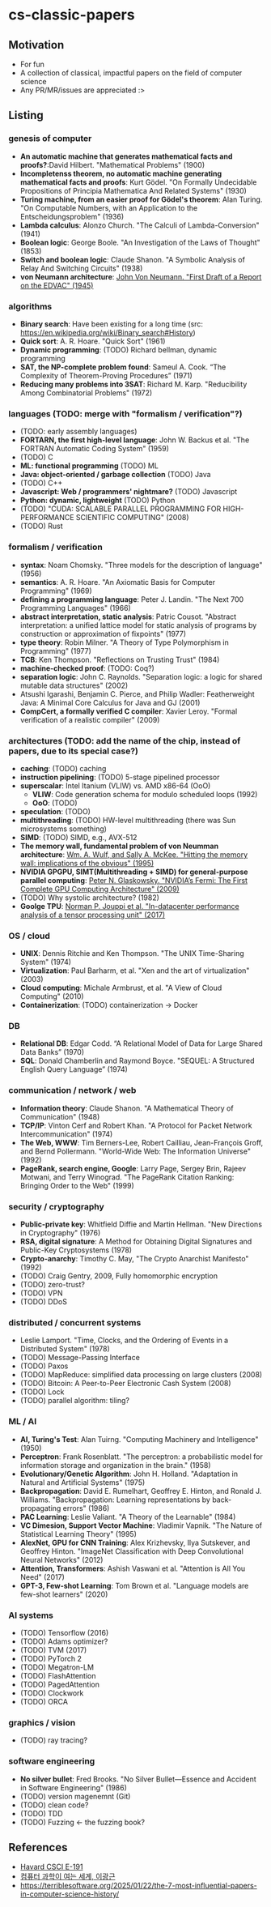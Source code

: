 # cs-classic-papers

## Motivation
- For fun
- A collection of classical, impactful papers on the field of computer science
- Any PR/MR/issues are appreciated :>

## Listing

### genesis of computer
- **An automatic machine that generates mathematical facts and proofs?**:David Hilbert. "Mathematical Problems" (1900)
- **Incompletenss theorem, no automatic machine generating mathematical facts and proofs**: Kurt Gödel. "On Formally Undecidable Propositions of Principia Mathematica And Related Systems" (1930)
- **Turing machine, from an easier proof for Gödel's theorem**: Alan Turing. "On Computable Numbers, with an Application to the Entscheidungsproblem" (1936)
- **Lambda calculus**: Alonzo Church. "The Calculi of Lambda-Conversion" (1941)
- **Boolean logic**: George Boole. "An Investigation of the Laws of Thought" (1853)
- **Switch and boolean logic**: Claude Shanon. "A Symbolic Analysis of Relay And Switching Circuits" (1938)
- **von Neumann architecture**: [John Von Neumann. "First Draft of a Report on the EDVAC" (1945)](https://ieeexplore.ieee.org/abstract/document/238389)

### algorithms
- **Binary search**: Have been existing for a long time (src: https://en.wikipedia.org/wiki/Binary_search#History)
- **Quick sort**: A. R. Hoare. "Quick Sort" (1961)
- **Dynamic programming**: (TODO) Richard bellman, dynamic programming
- **SAT, the NP-complete problem found**: Sameul A. Cook. “The Complexity of Theorem-Proving Procedures” (1971)
- **Reducing many problems into 3SAT**: Richard M. Karp. "Reducibility Among Combinatorial Problems" (1972)

### languages (TODO: merge with "formalism / verification"?)
- (TODO: early assembly languages)
- **FORTARN, the first high-level language**: John W. Backus et al. "The FORTRAN Automatic Coding System" (1959)
- (TODO) C
- **ML: functional programming** (TODO) ML
- **Java: object-oriented / garbage collection** (TODO) Java
- (TODO) C++
- **Javascript: Web / programmers' nightmare?** (TODO) Javascript
- **Python: dynamic, lightweight** (TODO) Python
- (TODO) "CUDA: SCALABLE PARALLEL PROGRAMMING FOR HIGH-PERFORMANCE SCIENTIFIC COMPUTING" (2008)
- (TODO) Rust

### formalism / verification
- **syntax**: Noam Chomsky. "Three models for the description of language" (1956)
- **semantics**: A. R. Hoare. "An Axiomatic Basis for Computer Programming" (1969)
- **defining a programming language**: Peter J. Landin. "The Next 700 Programming Languages" (1966)
- **abstract interpretation, static analysis**: Patric Cousot. "Abstract interpretation: a unified lattice model for static analysis of programs by construction or approximation of fixpoints" (1977)
- **type theory**: Robin Milner. "A Theory of Type Polymorphism in Programming" (1977) 
- **TCB**: Ken Thompson. "Reflections on Trusting Trust" (1984)
- **machine-checked proof**: (TODO: Coq?)
- **separation logic**: John C. Raynolds. "Separation logic: a logic for shared mutable data structures" (2002)
- Atsushi Igarashi, Benjamin C. Pierce, and Philip Wadler: Featherweight Java: A Minimal Core Calculus for Java and GJ (2001)
- **CompCert, a formally verified C compiler**: Xavier Leroy. "Formal verification of a realistic compiler" (2009)

### architectures (TODO: add the name of the chip, instead of papers, due to its special case?)
- **caching**: (TODO) caching
- **instruction pipelining**: (TODO) 5-stage pipelined processor
- **superscalar**: Intel Itanium (VLIW) vs. AMD x86-64 (OoO)
  - **VLIW**: Code generation schema for modulo scheduled loops (1992)
  - **OoO**: (TODO)
- **speculation**: (TODO)
- **multithreading**: (TODO) HW-level multithreading (there was Sun microsystems something)
- **SIMD**: (TODO) SIMD, e.g., AVX-512
- **The memory wall, fundamental problem of von Neumman architecture**: [Wm. A. Wulf, and Sally A. McKee. "Hitting the memory wall: implications of the obvious" (1995)](https://dl.acm.org/doi/10.1145/216585.216588)
- **NVIDIA GPGPU, SIMT(Multithreading + SIMD) for general-purpose parallel computing**: [Peter N. Glaskowsky. "NVIDIA’s Fermi: The First Complete GPU Computing Architecture" (2009)](https://www.nvidia.com/content/pdf/fermi_white_papers/p.glaskowsky_nvidia's_fermi-the_first_complete_gpu_architecture.pdf)
- (TODO) Why systolic architecture? (1982)
- **Goolge TPU**: [Norman P. Jouppi et al. "In-datacenter performance analysis of a tensor processing unit" (2017)](https://dl.acm.org/doi/abs/10.1145/3079856.3080246)

### OS / cloud
- **UNIX**: Dennis Ritchie and Ken Thompson. "The UNIX Time-Sharing System" (1974)
- **Virtualization**: Paul Barharm, et al. "Xen and the art of virtualization" (2003)
- **Cloud computing**: Michale Armbrust, et al. "A View of Cloud Computing" (2010)
- **Containerization**: (TODO) containerization -> Docker

### DB
- **Relational DB**: Edgar Codd. “A Relational Model of Data for Large Shared Data Banks” (1970)
- **SQL**: Donald Chamberlin and Raymond Boyce. "SEQUEL: A Structured English Query Language” (1974)

### communication / network / web
- **Information theory**: Claude Shanon. "A Mathematical Theory of Communication" (1948)
- **TCP/IP**: Vinton Cerf and Robert Khan. "A Protocol for Packet Network Intercommunication" (1974)
- **The Web, WWW**: Tim Berners-Lee, Robert Cailliau, Jean-François Groff, and Bernd Pollermann. "World-Wide Web: The Information Universe" (1992)
- **PageRank, search engine, Google**: Larry Page, Sergey Brin, Rajeev Motwani, and Terry Winograd. "The PageRank Citation Ranking: Bringing Order to the Web" (1999)

### security / cryptography
- **Public-private key**: Whitfield Diffie and Martin Hellman. "New Directions in Cryptography" (1976)
- **RSA, digital signature**: A Method for Obtaining Digital Signatures and Public-Key Cryptosystems (1978)
- **Crypto-anarchy**: Timothy C. May, "The Crypto Anarchist Manifesto" (1992)
- (TODO) Craig Gentry, 2009, Fully homomorphic encryption
- (TODO) zero-trust?
- (TODO) VPN
- (TODO) DDoS

### distributed / concurrent systems
- Leslie Lamport. "Time, Clocks, and the Ordering of Events in a Distributed System" (1978)
- (TODO) Message-Passing Interface
- (TODO) Paxos
- (TODO) MapReduce: simplified data processing on large clusters (2008)
- (TODO) Bitcoin: A Peer-to-Peer Electronic Cash System (2008)
- (TODO) Lock
- (TODO) parallel algorithm: tiling?

### ML / AI
- **AI, Turing's Test**: Alan Tuirng. "Computing Machinery and Intelligence" (1950)
- **Perceptron**: Frank Rosenblatt. "The perceptron: a probabilistic model for information storage and organization in the brain." (1958)
- **Evolutionary/Genetic Algorithm**: John H. Holland. "Adaptation in Natural and Artificial Systems" (1975)
- **Backpropagation**: David E. Rumelhart, Geoffrey E. Hinton, and Ronald J. Williams. "Backpropagation: Learning representations by back-propagating errors" (1986)
- **PAC Learning**: Leslie Valiant. "A Theory of the Learnable" (1984)
- **VC Dimesion, Support Vector Machine**: Vladimir Vapnik. "The Nature of Statistical Learning Theory" (1995)
- **AlexNet, GPU for CNN Training**: Alex Krizhevsky, Ilya Sutskever, and Geoffrey Hinton. "ImageNet Classification with Deep Convolutional Neural Networks" (2012)
- **Attention, Transformers**: Ashish Vaswani et al. "Attention is All You Need" (2017)
- **GPT-3, Few-shot Learning**: Tom Brown et al. "Language models are few-shot learners" (2020)

### AI systems
- (TODO) Tensorflow (2016)
- (TODO) Adams optimizer?
- (TODO) TVM (2017)
- (TODO) PyTorch 2
- (TODO) Megatron-LM
- (TODO) FlashAttention
- (TODO) PagedAttention
- (TODO) Clockwork
- (TODO) ORCA

### graphics / vision
- (TODO) ray tracing?

### software engineering
- **No silver bullet**: Fred Brooks. "No Silver Bullet—Essence and Accident in Software Engineering" (1986)
- (TODO) version magenemnt (Git)
- (TODO) clean code?
- (TODO) TDD
- (TODO) Fuzzing <- the fuzzing book?


## References
- [Havard CSCI E-191](https://canvas.harvard.edu/courses/34992/assignments/syllabus)
- [컴퓨터 과학이 여는 세계, 이광근](https://www.yes24.com/Product/Goods/17976737)
- https://terriblesoftware.org/2025/01/22/the-7-most-influential-papers-in-computer-science-history/
